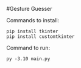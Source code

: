 #Gesture Guesser

Commands to install:
```
pip install tkinter
pip install customtkinter
```

Command to run:
```
py -3.10 main.py
```